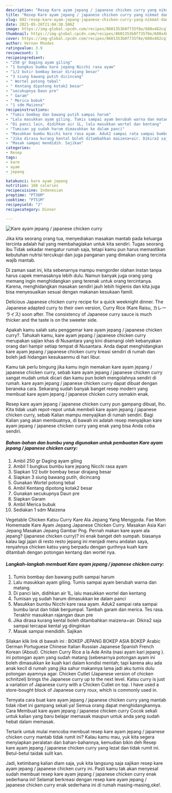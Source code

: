 ```yaml
---
description: "Resep Kare ayam jepang / japanese chicken curry yang nikmat dan Mudah Dibuat"
title: "Resep Kare ayam jepang / japanese chicken curry yang nikmat dan Mudah Dibuat"
slug: 602-resep-kare-ayam-jepang-japanese-chicken-curry-yang-nikmat-dan-mudah-dibuat
date: 2021-05-26T21:04:38.506Z
image: https://img-global.cpcdn.com/recipes/8601353b0f735f8e/680x482cq70/kare-ayam-jepang-japanese-chicken-curry-foto-resep-utama.jpg
thumbnail: https://img-global.cpcdn.com/recipes/8601353b0f735f8e/680x482cq70/kare-ayam-jepang-japanese-chicken-curry-foto-resep-utama.jpg
cover: https://img-global.cpcdn.com/recipes/8601353b0f735f8e/680x482cq70/kare-ayam-jepang-japanese-chicken-curry-foto-resep-utama.jpg
author: Vernon Rhodes
ratingvalue: 3.9
reviewcount: 3
recipeingredient:
- "250 gr Daging ayam giling"
- "1 bungkus bumbu kare jepang Nicchi rasa ayam"
- "1/2 butir bombay besar dirajang besar"
- "3 siung bawang putih dicincang"
- " Wortel potong tebal"
- " Kentang dipotong kotak2 besar"
- "secukupnya Daun pre"
- " Garam"
- " Merica bubuk"
- "1 sdm Maizena"
recipeinstructions:
- "Tumis bombay dan bawang putih sampai harum"
- "Lalu masukkan ayam giling. Tumis sampai ayam berubah warna dan matang."
- "Di panci lain, didihkan air 1L, lalu masukkan wortel dan kentang"
- "Tumisan yg sudah harum dimasukkan ke dalam panci"
- "Masukkan bumbu Nicchi kare rasa ayam. Aduk2 sampai rata sampai bumbu larut dan tidak bergumpal. Tambah garam dan merica. Tes rasa. Terakhir masukkan rajangan daun pre"
- "Jika dirasa kurang kental boleh ditambahkan maizena+air. Dikira2 saja sampai tercapai kental yg diinginkan"
- "Masak sampai mendidih. Sajikan"
categories:
- Resep
tags:
- kare
- ayam
- jepang

katakunci: kare ayam jepang 
nutrition: 168 calories
recipecuisine: Indonesian
preptime: "PT36M"
cooktime: "PT51M"
recipeyield: "2"
recipecategory: Dinner

---
```



![Kare ayam jepang / japanese chicken curry](https://img-global.cpcdn.com/recipes/8601353b0f735f8e/680x482cq70/kare-ayam-jepang-japanese-chicken-curry-foto-resep-utama.jpg)

Jika kita seorang orang tua, menyediakan masakan mantab pada keluarga tercinta adalah hal yang membahagiakan untuk kita sendiri. Tugas seorang ibu Tidak sekadar mengatur rumah saja, tetapi kamu pun harus memastikan kebutuhan nutrisi tercukupi dan juga panganan yang dimakan orang tercinta wajib mantab.

Di zaman  saat ini, kita sebenarnya mampu mengorder olahan instan tanpa harus capek memasaknya lebih dulu. Namun banyak juga orang yang memang ingin menghidangkan yang terenak untuk orang tercintanya. Karena, menghidangkan masakan sendiri jauh lebih higienis dan kita juga bisa menyesuaikan sesuai dengan makanan kesukaan famili. 

Delicious Japanese chicken curry recipe for a quick weeknight dinner. The Japanese adapted curry to their own version, Curry Rice (Kare Raisu, カレーライス) soon after. The consistency of Japanese curry sauce is much thicker and the taste is on the sweeter side.

Apakah kamu salah satu penggemar kare ayam jepang / japanese chicken curry?. Tahukah kamu, kare ayam jepang / japanese chicken curry merupakan sajian khas di Nusantara yang kini disenangi oleh kebanyakan orang dari hampir setiap tempat di Nusantara. Anda dapat menghidangkan kare ayam jepang / japanese chicken curry kreasi sendiri di rumah dan boleh jadi hidangan kesukaanmu di hari libur.

Kamu tak perlu bingung jika kamu ingin memakan kare ayam jepang / japanese chicken curry, sebab kare ayam jepang / japanese chicken curry sangat mudah untuk dicari dan kamu pun boleh mengolahnya sendiri di rumah. kare ayam jepang / japanese chicken curry dapat dibuat dengan beraneka cara. Sekarang sudah banyak banget resep modern yang membuat kare ayam jepang / japanese chicken curry semakin enak.

Resep kare ayam jepang / japanese chicken curry pun gampang dibuat, lho. Kita tidak usah repot-repot untuk membeli kare ayam jepang / japanese chicken curry, sebab Kalian mampu menyajikan di rumah sendiri. Bagi Kalian yang akan membuatnya, di bawah ini adalah resep menyajikan kare ayam jepang / japanese chicken curry yang enak yang bisa Anda coba sendiri.

<!--inarticleads1-->

##### Bahan-bahan dan bumbu yang digunakan untuk pembuatan Kare ayam jepang / japanese chicken curry:

1. Ambil 250 gr Daging ayam giling
1. Ambil 1 bungkus bumbu kare jepang Nicchi rasa ayam
1. Siapkan 1/2 butir bombay besar dirajang besar
1. Siapkan 3 siung bawang putih, dicincang
1. Gunakan  Wortel potong tebal
1. Ambil  Kentang dipotong kotak2 besar
1. Gunakan secukupnya Daun pre
1. Siapkan  Garam
1. Ambil  Merica bubuk
1. Sediakan 1 sdm Maizena


Vegetable Chicken Katsu Curry Kare Ala Jepang Yang Menggoda. Fae Mom Homemade Kare Ayam Jepang Japanese Chicken Curry. Masakan Asia Kari Jepang Masakan Jepang Gambar Png. Pernah makan kare ayam ala jepang? (japanese chicken curry)? ini enak banget deh sumpah. biasanya kalau lagi jajan di resto resto jepang ini menjadi menu andalan saya, renyahnya chicken katsu yang berpadu dengan gurihnya kuah kare ditambah dengan potongan kentang dan wortel nya. 

<!--inarticleads2-->

##### Langkah-langkah membuat Kare ayam jepang / japanese chicken curry:

1. Tumis bombay dan bawang putih sampai harum
1. Lalu masukkan ayam giling. Tumis sampai ayam berubah warna dan matang.
1. Di panci lain, didihkan air 1L, lalu masukkan wortel dan kentang
1. Tumisan yg sudah harum dimasukkan ke dalam panci
1. Masukkan bumbu Nicchi kare rasa ayam. Aduk2 sampai rata sampai bumbu larut dan tidak bergumpal. Tambah garam dan merica. Tes rasa. Terakhir masukkan rajangan daun pre
1. Jika dirasa kurang kental boleh ditambahkan maizena+air. Dikira2 saja sampai tercapai kental yg diinginkan
1. Masak sampai mendidih. Sajikan


Silakan klik link di bawah ini : BOKEP JEPANG BOKEP ASIA BOKEP Arabic German Portuguese Chinese Italian Russian Japanese Spanish French Korean (About). Chicken Curry Rice a la Ade Anita (nasi ayam kari jepang ). ini potongan ayam yang sudah matang (sebenarnya potongan ayam ini boleh dimasukkan ke kuah kari dalam kondisi mentah; tapi karena aku ada anak kecil di rumah yang jika sahur makannya lama jadi aku tumis dulu potongan ayamnya agar. Chicken Cutlet (Japanese version of chicken schnitzel) brings the Japanese curry up to the next level. Katsu curry is just a variation of Japanese curry with a Chicken Cutlet on top. I have used a store-bought block of Japanese curry roux, which is commonly used in. 

Ternyata cara buat kare ayam jepang / japanese chicken curry yang mantab tidak ribet ini gampang sekali ya! Semua orang dapat menghidangkannya. Cara Membuat kare ayam jepang / japanese chicken curry Cocok sekali untuk kalian yang baru belajar memasak maupun untuk anda yang sudah hebat dalam memasak.

Tertarik untuk mulai mencoba membuat resep kare ayam jepang / japanese chicken curry mantab tidak rumit ini? Kalau kamu mau, yuk kita segera menyiapkan peralatan dan bahan-bahannya, kemudian bikin deh Resep kare ayam jepang / japanese chicken curry yang lezat dan tidak rumit ini. Betul-betul taidak sulit kan. 

Jadi, ketimbang kalian diam saja, yuk kita langsung saja sajikan resep kare ayam jepang / japanese chicken curry ini. Pasti kamu tak akan menyesal sudah membuat resep kare ayam jepang / japanese chicken curry enak sederhana ini! Selamat berkreasi dengan resep kare ayam jepang / japanese chicken curry enak sederhana ini di rumah masing-masing,oke!.

